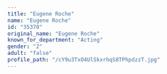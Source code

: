 ```yaml
---
title: "Eugene Roche"
name: "Eugene Roche"
id: "35370"
original_name: "Eugene Roche"
known_for_department: "Acting"
gender: "2"
adult: "false"
profile_path: "/cY9u3TxO4UlSkxrhqS8TPhpdzzT.jpg"
---
```

